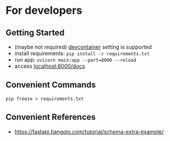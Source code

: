 
# For developers
## Getting Started
- (maybe not required) [devcontainer](https://code.visualstudio.com/docs/devcontainers/containers) setting is supported 
- install requirements: `pip install -r requirements.txt`
- run app: `uvicorn main:app --port=8000 --reload`
- access [localhost:8000/docs](http://localhost:8000/docs)

## Convenient Commands 
```
pip freeze > requirements.txt
```

## Convenient References
- https://fastapi.tiangolo.com/tutorial/schema-extra-example/
